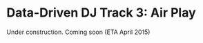 Data-Driven DJ Track 3: Air Play
=================

Under construction. Coming soon (ETA April 2015)
